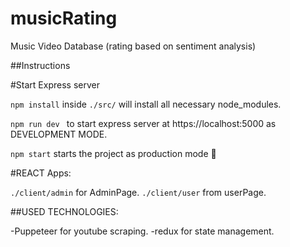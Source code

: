 # musicRating
Music Video Database (rating based on sentiment analysis)

##Instructions

#Start Express server

`npm install` inside `./src/` will install all necessary node_modules.

`npm run dev ` to start express server at https://localhost:5000 as DEVELOPMENT MODE.

`npm start` starts the project as production mode :tada: 

#REACT Apps:

`./client/admin` for AdminPage.
`./client/user` from userPage.
 

##USED TECHNOLOGIES:

-Puppeteer for youtube scraping.
-redux for state management.



